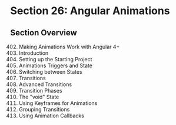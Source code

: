 # Section 26: Angular Animations

## Section Overview

402. Making Animations Work with Angular 4+
403. Introduction
404. Setting up the Starting Project
405. Animations Triggers and State
406. Switching between States
407. Transitions
408. Advanced Transitions
409. Transition Phases
410. The "void" State
411. Using Keyframes for Animations
412. Grouping Transitions
413. Using Animation Callbacks
